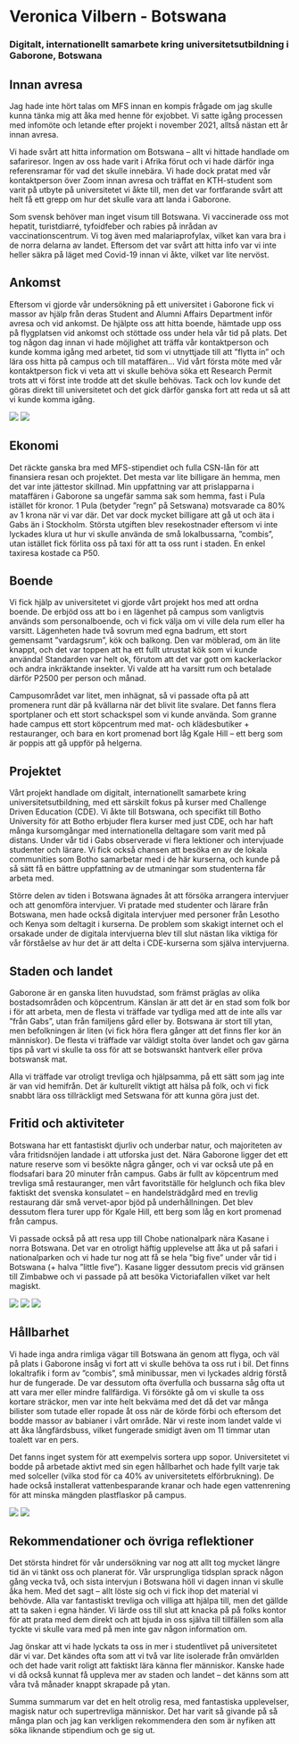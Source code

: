# Veronica Vilbern - Botswana

### Digitalt, internationellt samarbete kring universitetsutbildning i Gaborone, Botswana

## Innan avresa
Jag hade inte hört talas om MFS innan en kompis frågade om jag skulle kunna tänka mig att åka med henne för exjobbet. Vi satte igång processen med infomöte och letande efter projekt i november 2021, alltså nästan ett år innan avresa.  

Vi hade svårt att hitta information om Botswana – allt vi hittade handlade om safariresor. Ingen av oss hade varit i Afrika förut och vi hade därför inga referensramar för vad det skulle innebära. Vi hade dock pratat med vår kontaktperson över Zoom innan avresa och träffat en KTH-student som varit på utbyte på universitetet vi åkte till, men det var fortfarande svårt att helt få ett grepp om hur det skulle vara att landa i Gaborone.  

Som svensk behöver man inget visum till Botswana. Vi vaccinerade oss mot hepatit, turistdiarré, tyfoidfeber och rabies på inrådan av vaccinationscentrum. Vi tog även med malariaprofylax, vilket kan vara bra i de norra delarna av landet. Eftersom det var svårt att hitta info var vi inte heller säkra på läget med Covid-19 innan vi åkte, vilket var lite nervöst.

## Ankomst
Eftersom vi gjorde vår undersökning på ett universitet i Gaborone fick vi massor av hjälp från deras Student and Alumni Affairs Department inför avresa och vid ankomst. De hjälpte oss att hitta boende,
hämtade upp oss på flygplatsen vid ankomst och stöttade oss under hela vår tid på plats. Det tog någon dag innan vi hade möjlighet att träffa vår kontaktperson och kunde komma igång med arbetet, tid som vi utnyttjade till att ”flytta in” och lära oss hitta på campus och till mataffären… Vid vårt första möte med vår kontaktperson fick vi veta att vi skulle behöva söka ett Research Permit trots att vi först inte
trodde att det skulle behövas. Tack och lov kunde det göras direkt till universitetet och det gick därför ganska fort att reda ut så att vi kunde komma igång.

<div class="rese-img-container">
    <img src="../../media/reseberattelser/veronica-vilbern-botswana001.jpg" class="rese-mid">
    <img src="../../media/reseberattelser/veronica-vilbern-botswana002.jpg" class="rese-mid">  
</div>

## Ekonomi
Det räckte ganska bra med MFS-stipendiet och fulla CSN-lån för att finansiera resan och projektet. Det mesta var lite billigare än hemma, men det var inte jättestor skillnad. Min uppfattning var att prislapparna i mataffären i Gaborone sa ungefär samma sak som hemma, fast i Pula istället för kronor. 1 Pula (betyder ”regn” på Setswana) motsvarade ca 80% av 1 krona när vi var där. Det var dock mycket billigare att gå ut och äta i Gabs än i Stockholm. Största utgiften blev resekostnader eftersom vi inte lyckades klura ut hur vi skulle använda de små lokalbussarna, ”combis”, utan istället fick förlita oss på taxi för att ta oss runt i staden. En enkel taxiresa kostade ca P50.

## Boende
Vi fick hjälp av universitetet vi gjorde vårt projekt hos med att ordna boende. De erbjöd oss att bo i en lägenhet på campus som vanligtvis används som personalboende, och vi fick välja om vi ville dela rum
eller ha varsitt. Lägenheten hade två sovrum med egna badrum, ett stort gemensamt ”vardagsrum”, kök och balkong. Den var möblerad, om än lite knappt, och det var toppen att ha ett fullt utrustat kök som vi kunde använda! Standarden var helt ok, förutom att det var gott om kackerlackor och andra inkräktande insekter. Vi valde att ha varsitt rum och betalade därför P2500 per person och månad.  

Campusområdet var litet, men inhägnat, så vi passade ofta på att promenera runt där på kvällarna när det blivit lite svalare. Det fanns flera sportplaner och ett stort schackspel som vi kunde använda. Som
granne hade campus ett stort köpcentrum med mat- och klädesbutiker + restauranger, och bara en kort promenad bort låg Kgale Hill – ett berg som är poppis att gå uppför på helgerna.

## Projektet
Vårt projekt handlade om digitalt, internationellt samarbete kring universitetsutbildning, med ett särskilt fokus på kurser med Challenge Driven Education (CDE). Vi åkte till Botswana, och specifikt till
Botho University för att Botho erbjuder flera kurser med just CDE, och har haft många kursomgångar med internationella deltagare som varit med på distans. Under vår tid i Gabs observerade vi flera lektioner och intervjuade studenter och lärare. Vi fick också chansen att besöka en av de lokala communities som Botho samarbetar med i de här kurserna, och kunde på så sätt få en bättre uppfattning av de utmaningar som studenterna får arbeta med.  

Större delen av tiden i Botswana ägnades åt att försöka arrangera intervjuer och att genomföra intervjuer. Vi pratade med studenter och lärare från Botswana, men hade också digitala intervjuer med personer från Lesotho och Kenya som deltagit i kurserna. De problem som skakigt internet och el orsakade under de digitala intervjuerna blev till slut nästan lika viktiga för vår förståelse av hur det är att delta i CDE-kurserna som själva intervjuerna.

## Staden och landet
Gaborone är en ganska liten huvudstad, som främst präglas av olika bostadsområden och köpcentrum. Känslan är att det är en stad som folk bor i för att arbeta, men de flesta vi träffade var tydliga med att
de inte alls var ”från Gabs”, utan från familjens gård eller by. Botswana är stort till ytan, men befolkningen är liten (vi fick höra flera gånger att det finns fler kor än människor). De flesta vi träffade
var väldigt stolta över landet och gav gärna tips på vart vi skulle ta oss för att se botswanskt hantverk eller pröva botswansk mat.  

Alla vi träffade var otroligt trevliga och hjälpsamma, på ett sätt som jag inte är van vid hemifrån. Det är kulturellt viktigt att hälsa på folk, och vi fick snabbt lära oss tillräckligt med Setswana för att kunna göra just det.

## Fritid och aktiviteter
Botswana har ett fantastiskt djurliv och underbar natur, och majoriteten av våra fritidsnöjen landade i att utforska just det. Nära Gaborone ligger det ett nature reserve som vi besökte några gånger, och vi
var också ute på en flodsafari bara 20 minuter från campus. Gabs är fullt av köpcentrum med trevliga små restauranger, men vårt favoritställe för helglunch och fika blev faktiskt det svenska konsulatet – en handelsträdgård med en trevlig restaurang där små vervet-apor bjöd på underhållningen. Det blev dessutom flera turer upp för Kgale Hill, ett berg som låg en kort promenad från campus.  

Vi passade också på att resa upp till Chobe nationalpark nära Kasane i norra Botswana. Det var en otroligt häftig upplevelse att åka ut på safari i nationalparken och vi hade tur nog att få se hela ”big five” under vår tid i Botswana (+ halva ”little five”). Kasane ligger dessutom precis vid gränsen till Zimbabwe och vi passade på att besöka Victoriafallen vilket var helt magiskt.

<div class="rese-img-container">
    <img src="../../media/reseberattelser/veronica-vilbern-botswana003.jpg" class="rese-mid">
    <img src="../../media/reseberattelser/veronica-vilbern-botswana004.jpg" class="rese-mid">  
    <img src="../../media/reseberattelser/veronica-vilbern-botswana005.jpg" class="rese-mid">  
</div>

## Hållbarhet
Vi hade inga andra rimliga vägar till Botswana än genom att flyga, och väl på plats i Gaborone insåg vi fort att vi skulle behöva ta oss rut i bil. Det finns lokaltrafik i form av ”combis”, små minibussar, men vi lyckades aldrig förstå hur de fungerade. De var dessutom ofta överfulla och bussarna såg ofta ut att vara mer eller mindre fallfärdiga. Vi försökte gå om vi skulle ta oss kortare sträckor, men var inte helt bekväma med det då det var många bilister som tutade eller ropade åt oss när de körde förbi och eftersom det bodde massor av babianer i vårt område. När vi reste inom landet valde vi att åka långfärdsbuss, vilket fungerade smidigt även om 11 timmar utan toalett var en pers.  

Det fanns inget system för att exempelvis sortera upp sopor. Universitetet vi bodde på arbetade aktivt med sin egen hållbarhet och hade fyllt varje tak med solceller (vilka stod för ca 40% av universitetets elförbrukning). De hade också installerat vattenbesparande kranar och hade egen vattenrening för att minska mängden plastflaskor på campus. 

<div class="rese-img-container">
    <img src="../../media/reseberattelser/veronica-vilbern-botswana006.jpg" class="rese-mid">
    <img src="../../media/reseberattelser/veronica-vilbern-botswana007.jpg" class="rese-mid">   
</div>

## Rekommendationer och övriga reflektioner
Det största hindret för vår undersökning var nog att allt tog mycket längre tid än vi tänkt oss och planerat för. Vår ursprungliga tidsplan sprack någon gång vecka två, och sista intervjun i Botswana höll vi dagen innan vi skulle åka hem. Med det sagt – allt löste sig och vi fick ihop det material vi behövde. Alla var fantastiskt trevliga och villiga att hjälpa till, men det gällde att ta saken i egna händer. Vi lärde oss till slut att knacka på på folks kontor för att prata med dem direkt och att bjuda in oss själva till tillfällen som alla tyckte vi skulle vara med på men inte gav någon information om.  

Jag önskar att vi hade lyckats ta oss in mer i studentlivet på universitetet där vi var. Det kändes ofta som att vi två var lite isolerade från omvärlden och det hade varit roligt att faktiskt lära känna fler människor. Kanske hade vi då också kunnat få uppleva mer av staden och landet – det känns som att våra två månader knappt skrapade på ytan.  

Summa summarum var det en helt otrolig resa, med fantastiska upplevelser, magisk natur och supertrevliga människor. Det har varit så givande på så många plan och jag kan verkligen rekommendera den som är nyfiken att söka liknande stipendium och ge sig ut. 